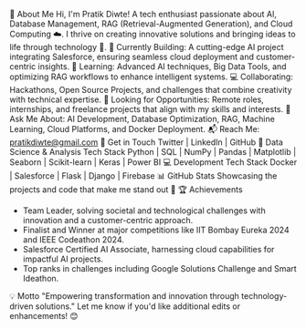🚀 About Me
Hi, I'm Pratik Diwte! A tech enthusiast passionate about AI, Database Management, RAG (Retrieval-Augmented Generation), and Cloud Computing ☁️. I thrive on creating innovative solutions and bringing ideas to life through technology 🌟.
🔭 Currently Building: A cutting-edge AI project integrating Salesforce, ensuring seamless cloud deployment and customer-centric insights.
🌱 Learning: Advanced AI techniques, Big Data Tools, and optimizing RAG workflows to enhance intelligent systems.
💻 Collaborating: Hackathons, Open Source Projects, and challenges that combine creativity with technical expertise.
🤝 Looking for Opportunities: Remote roles, internships, and freelance projects that align with my skills and interests.
🧠 Ask Me About: AI Development, Database Optimization, RAG, Machine Learning, Cloud Platforms, and Docker Deployment.
📬 Reach Me: pratikdiwte@gmail.com
🔗 Get in Touch
Twitter | LinkedIn | GitHub
🧠 Data Science & Analysis Tech Stack
Python | SQL | NumPy | Pandas | Matplotlib | Seaborn | Scikit-learn | Keras | Power BI
💻 Development Tech Stack
Docker | Salesforce | Flask | Django | Firebase
📊 GitHub Stats
Showcasing the projects and code that make me stand out 🚀
🏆 Achievements
- Team Leader, solving societal and technological challenges with innovation and a customer-centric approach.
- Finalist and Winner at major competitions like IIT Bombay Eureka 2024 and IEEE Codeathon 2024.
- Salesforce Certified AI Associate, harnessing cloud capabilities for impactful AI projects.
- Top ranks in challenges including Google Solutions Challenge and Smart Ideathon.

💡 Motto
"Empowering transformation and innovation through technology-driven solutions."
Let me know if you'd like additional edits or enhancements! 😊
